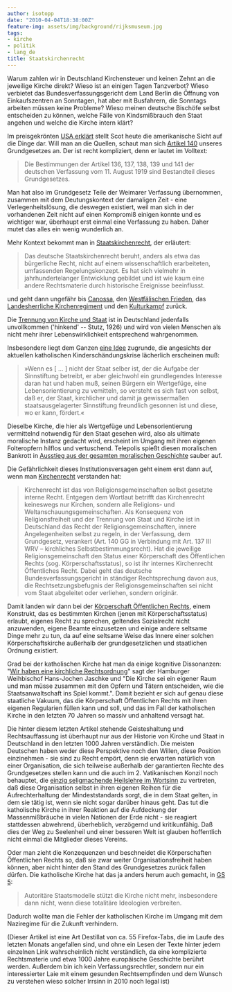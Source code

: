 ```yaml
---
author: isotopp
date: "2010-04-04T18:38:00Z"
feature-img: assets/img/background/rijksmuseum.jpg
tags:
- kirche
- politik
- lang_de
title: Staatskirchenrecht
---
```

Warum zahlen wir in Deutschland Kirchensteuer und keinen Zehnt an die
jeweilige Kirche direkt? Wieso ist an einigen Tagen Tanzverbot? Wieso
verbietet das Bundesverfassungsgericht dem Land Berlin die Öffnung von
Einkaufszentren an Sonntagen, hat aber mit Busfahrern, die Sonntags arbeiten
müssen keine Probleme? Wieso meinen deutsche Bischöfe selbst entscheiden zu
können, welche Fälle von Kindsmißbrauch den Staat angehen und welche die
Kirche intern klärt?

Im preisgekrönten 
[USA erklärt](http://usaerklaert.wordpress.com/2010/04/03/zur-religionsfreiheit/)
stellt Scot heute die amerikanische Sicht auf die Dinge dar. Will man an die
Quellen, schaut man sich
[Artikel 140](http://de.wikipedia.org/wiki/Artikel_140_des_Grundgesetzes_f%C3%BCr_die_Bundesrepublik_Deutschland)
unseres Grundgesetzes an. Der ist recht kompliziert, denn er lautet im
Volltext:

> Die Bestimmungen der Artikel 136, 137, 138, 139 und 141 der deutschen
> Verfassung vom 11. August 1919 sind Bestandteil dieses Grundgesetzes.

Man hat also im Grundgesetz Teile der Weimarer Verfassung übernommen,
zusammen mit dem Deutungskontext der damaligen Zeit - eine
Verlegenheitslösung, die deswegen existiert, weil man sich in der
vorhandenen Zeit nicht auf einen Kompromiß einigen konnte und es wichtiger
war, überhaupt erst einmal eine Verfassung zu haben. Daher mutet das alles
ein wenig wunderlich an.

Mehr Kontext bekommt man in 
[Staatskirchenrecht](http://de.wikipedia.org/wiki/Staatskirchenrecht), der erläutert: 

> Das deutsche Staatskirchenrecht beruht, anders als etwa das bürgerliche
> Recht, nicht auf einem wissenschaftlich erarbeiteten, umfassenden
> Regelungskonzept. Es hat sich vielmehr in jahrhundertelanger Entwicklung
> gebildet und ist wie kaum eine andere Rechtsmaterie durch historische
> Ereignisse beeinflusst.

und geht dann ungefähr bis 
[Canossa](http://de.wikipedia.org/wiki/Gang_nach_Canossa), den 
[Westfälischen Frieden](http://de.wikipedia.org/wiki/Westf%C3%A4lischer_Friede#Kirchliche_und_politische_Angelegenheiten),
das
[Landesherrliche Kirchenregiment](http://de.wikipedia.org/wiki/Landesherrliches_Kirchenregiment#Theorien)
und den
[Kulturkampf](http://de.wikipedia.org/wiki/Kulturkampf) zurück.

Die 
[Trennung von Kirche und Staat](http://de.wikipedia.org/wiki/Trennung_von_Religion_und_Staat#Deutschland)
ist in Deutschland jedenfalls unvollkommen ('hinkend' -- Stutz, 1926) und
wird von vielen Menschen als nicht mehr ihrer Lebenswirklichkeit
entsprechend wahrgenommen.

Insbesondere liegt dem Ganzen 
[eine Idee](http://books.google.de/books?id=H4Bn7y61250C&lpg=PA126&ots=F8bA6iwHWT&dq=Weimarer%20Kirchenkompromiss&pg=PA129#v=onepage&q=Weimarer%20Kirchenkompromiss&f=false)
zugrunde, die angesichts der aktuellen katholischen Kinderschändungskrise
lächerlich erscheinen muß:

> »Wenn es [ ... ] nicht der Staat selber ist, der die Aufgabe der
> Sinnstiftung betreibt, er aber gleichwohl ein grundlegendes Interesse
> daran hat und haben muß, seinen Bürgern ein Wertgefüge, eine
> Lebensorientierung zu vemitteln, so versteht es sich fast von selbst, daß
> er, der Staat, kirchlicher und damit ja gewissermaßen staatsausgelagerter
> Sinnstiftung freundlich gesonnen ist und diese, wo er kann, fördert.«

Dieselbe Kirche, die hier als Wertgefüge und Lebensorientierung vermittelnd
notwendig für den Staat gesehen wird, also als ultimate moralische Instanz
gedacht wird, erscheint im Umgang mit ihren eigenen Folteropfern hilflos und
vertuschend. Telepolis spießt diesen moralischen Bankrott in
[Ausstieg aus der gesamten moralischen Geschichte](http://www.heise.de/tp/r4/artikel/32/32375/1.html) sauber auf.

Die Gefährlichkeit dieses Institutionsversagen geht einem erst dann auf, wenn man 
[Kirchenrecht](http://de.wikipedia.org/wiki/Kirchenrecht) verstanden hat: 

> Kirchenrecht ist das von Religionsgemeinschaften selbst gesetzte interne
> Recht. Entgegen dem Wortlaut betrifft das Kirchenrecht keineswegs nur
> Kirchen, sondern alle Religions- und Weltanschauungsgemeinschaften. Als
> Konsequenz von Religionsfreiheit und der Trennung von Staat und Kirche ist
> in Deutschland das Recht der Religionsgemeinschaften, innere
> Angelegenheiten selbst zu regeln, in der Verfassung, dem Grundgesetz,
> verankert (Art. 140 GG in Verbindung mit Art. 137 III WRV – kirchliches
> Selbstbestimmungsrecht). Hat die jeweilige Religionsgemeinschaft den
> Status einer Körperschaft des Öffentlichen Rechts (sog.
> Körperschaftsstatus), so ist ihr internes Kirchenrecht Öffentliches Recht.
> Dabei geht das deutsche Bundesverfassungsgericht in ständiger
> Rechtsprechung davon aus, die Rechtsetzungsbefugnis der
> Religionsgemeinschaften sei nicht vom Staat abgeleitet oder verliehen,
> sondern originär.

Damit landen wir dann bei der 
[Körperschaft Öffentlichen Rechts](http://de.wikipedia.org/wiki/K%C3%B6rperschaft_%C3%B6ffentlichen_Rechts#Staatsferne_K.C3.B6rperschaften_.C3.B6ffentlichen_Rechts),
einem Konstrukt, das es bestimmten Kirchen (jenen mit Körperschaftsstatus)
erlaubt, eigenes Recht zu sprechen, geltendes Sozialrecht nicht anzuwenden,
eigene Beamte einzusetzen und einige andere seltsame Dinge mehr zu tun, da
auf eine seltsame Weise das Innere einer solchen Körperschaftskirche
außerhalb der grundgesetzlichen und staatlichen Ordnung existiert.

Grad bei der katholischen Kirche hat man da einige kognitive Dissonanzen:
"[Wir haben eine kirchliche Rechtsordnung](http://www.dradio.de/dlf/sendungen/interview_dlf/1142257/)"
sagt der  Hamburger Weihbischof Hans-Jochen Jaschke und "Die Kirche sei ein
eigener Raum und man müsse zusammen mit den Opfern und Tätern entscheiden,
wie die Staatsanwaltschaft ins Spiel kommt.". Damit bezieht er sich auf
genau diese staatliche Vakuum, das die Körperschaft Öffentlichen Rechts mit
ihren eigenen Regularien füllen kann und soll, und das im Fall der
katholischen Kirche in den letzten 70 Jahren so massiv und anhaltend versagt
hat.

Die hinter diesem letzten Artikel stehende Geisteshaltung und
Rechtsauffassung ist überhaupt nur aus der Historie von Kirche und Staat in
Deutschland in den letzten 1000 Jahren verständlich. Die meisten Deutschen
haben weder diese Perspektive noch den Willen, diese Position einzinehmen -
sie sind zu Recht empört, denn sie erwarten natürlich von einer
Organisation, die sich teilweise außerhalb der garantierten Rechte des
Grundgesetzes stellen kann und die auch im 2. Vatikanischen Konzil noch
behauptet, die
[einzig seligmachende Heilslehre im Wortsinn](http://de.wikipedia.org/wiki/Ad_Gentes) 
zu vertreten, daß diese
Organisation selbst in ihren eigenen Reihen für die Aufrechterhaltung der
Mindeststandards sorgt, die in dem Staat gelten, in dem sie tätig ist, wenn
sie nicht sogar darüber hinaus geht. Das tut die katholische Kirche in ihrer
Reaktion auf die Aufdeckung der Massenmißbräuche in vielen Nationen der Erde
nicht - sie reagiert stattdessen abwehrend, überheblich, verzögernd und
kritikunfähig. Daß dies der Weg zu Seelenheil und einer besseren Welt ist
glauben hoffentlich nicht einmal die Mitglieder dieses Vereins.

Oder man zieht die Konzequenzen und beschneidet die Körperschaften
Öffentlichen Rechts so, daß sie zwar weiter Organisationsfreiheit haben
können, aber nicht hinter den Stand des Grundgesetzes zurück fallen dürfen.
Die katholische Kirche hat das ja anders herum auch gemacht, in
[GS 5](http://de.wikipedia.org/wiki/Gaudium_et_Spes#Kurze_Inhaltsbeschreibung): 

> Autoritäre Staatsmodelle stützt die Kirche nicht mehr, insbesondere dann
> nicht, wenn diese totalitäre Ideologien verbreiten.

Dadurch wollte man die Fehler der katholischen Kirche im Umgang mit dem
Naziregime für die Zukunft verhindern.

(Dieser Artikel ist eine Art Destillat von ca. 55 Firefox-Tabs, die im Laufe
des letzten Monats angefallen sind, und ohne ein Lesen der Texte hinter
jedem einzelnen Link wahrscheinlich nicht verständlich, da eine komplizierte
Rechtsmaterie und etwa 1000 Jahre europäische Geschichte berührt werden.
Außerdem bin ich kein Verfassungsrechtler, sondern nur ein interessierter
Laie mit einem gesunden Rechtsempfinden und dem Wunsch zu verstehen wieso
solcher Irrsinn in 2010 noch legal ist)
